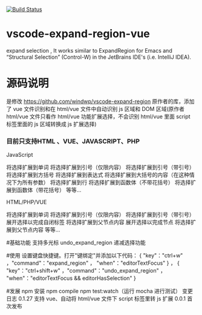 [![Build Status](https://travis-ci.org/windwp/vscode-expand-region.svg?branch=master)](https://travis-ci.org/windwp/vscode-expand-region)

# vscode-expand-region-vue
expand selection , It works similar to ExpandRegion for Emacs and “Structural Selection” (Control-W) in the JetBrains IDE's (i.e. IntelliJ IDEA).

# 源码说明
是修改 https://github.com/windwp/vscode-expand-region 原作者的库，添加了 vue 文件识别和在 html/vue 文件中自动识别 js 区域和 DOM 区域(原作者 html/vue 文件只看作 html/vue 功能扩展选择，不会识别 html/vue 里面 script 标签里面的 js 区域转换成 js 扩展选择)

### 目前只支持HTML 、VUE、JAVASCRIPT、PHP

JavaScript

将选择扩展到单词
将选择扩展到引号（仅限内容）
将选择扩展到引号（带引号）
将选择扩展到方括号
将选择扩展到表达式
将选择扩展到大括号的内容（在这种情况下为所有参数）
将选择扩展到行
将选择扩展到函数体（不带花括号）
将选择扩展到函数体（带花括号）
等等...

HTML/PHP/VUE

将选择扩展到单词
将选择扩展到引号（仅限内容）
将选择扩展到引号（带引号）
展开选择以完成自闭标签
将选择扩展到父节点内容
展开选择以完成节点
将选择扩展到父节点内容
等等...

#基础功能
支持多光标
undo_expand_region 递减选择功能

#使用
设置键盘快捷键。打开"键绑定"并添加以下代码：
{
"key"："ctrl+w" ，"command"："expand_region" ， "when"："editorTextFocus"
} ，
{
"key"："ctrl+shift+w" ，"command"："undo_expand_region" ， "when"："editorTextFocus && editorHasSelection"
}

#发展
npm 安装
npm compile
npm test:watch（运行 mocha 进行测试）
变更日志
0.1.27
支持 vue、自动将 html/vue 文件下 script 标签里转 js 扩展
0.0.1
首次发布
